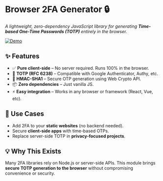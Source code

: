 # Browser 2FA Generator 🔒

*A lightweight, zero-dependency JavaScript library for generating **Time-based One-Time Passwords (TOTP)** entirely in the browser.*

[![Demo](https://img.shields.io/badge/📱-Live_Demo-blue?style=flat-square)](https://abrusx.github.io/2fa-browser-gen/)

## ✨ Features

- ✅ **Pure client-side** – No server required. Runs 100% in the browser.
- 🔄 **TOTP (RFC 6238)** – Compatible with Google Authenticator, Authy, etc.
- 🔐 **HMAC-SHA1** – Secure OTP generation using Web Crypto API.
- 📦 **Zero dependencies** – Just vanilla JS.
- ⚡ **Easy integration** – Works in any browser or framework (React, Vue, etc).

## 🚀 Use Cases

- Add 2FA to your **static websites** (no backend needed).
- Secure **client-side apps** with time-based OTPs.
- Replace server-side TOTP in **privacy-focused projects**.

## 💡 Why This Exists

Many 2FA libraries rely on Node.js or server-side APIs. This module brings **secure TOTP generation to the browser** without compromising convenience or security.
